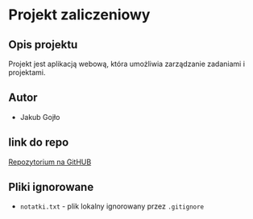 # Projekt zaliczeniowy

## Opis projektu

Projekt jest aplikacją webową, która umożliwia zarządzanie zadaniami i projektami.

## Autor

- Jakub Gojło

## link do repo

[Repozytorium na GitHUB](https://github.com/JakuGo123/moj_projekt)

## Pliki ignorowane
- `notatki.txt` - plik lokalny ignorowany przez `.gitignore`